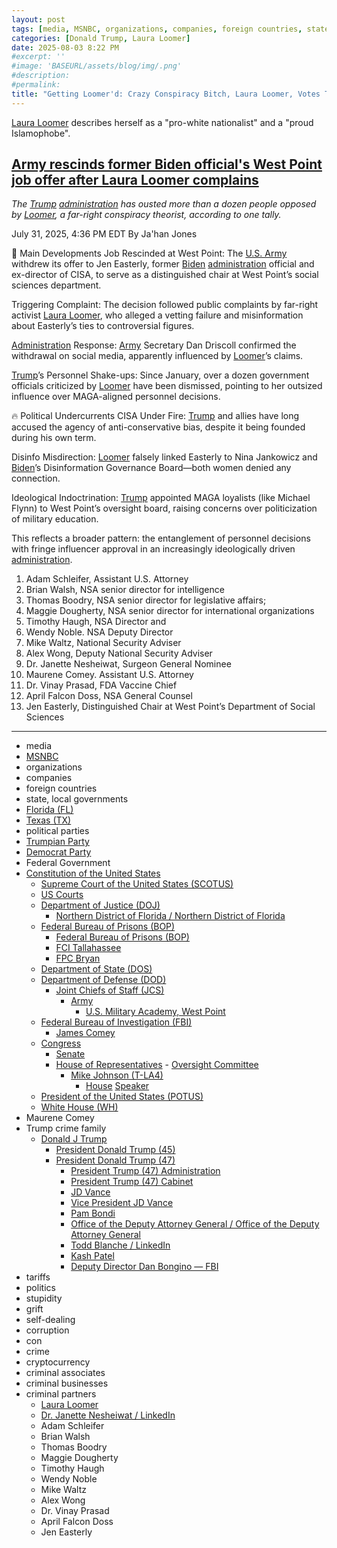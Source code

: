 ```yaml
---
layout: post
tags: [media, MSNBC, organizations, companies, foreign countries, state local governments, Florida (FL), Texas (TX), political parties, Trumpian Party, Democrat Party, Federal Government, Constitution of the United States, Supreme Court of the United States (SCOTUS), US Courts, Department of Justice (DOJ), Northern District of Florida / Northern District of Florida, Federal Bureau of Prisons (BOP), Federal Bureau of Prisons (BOP), FCI Tallahassee, FPC Bryan, Department of State (DOS), Department of Defense (DOD), Joint Chiefs of Staff (JCS), Army, U.S. Military Academy West Point, Federal Bureau of Investigation (FBI), James Comey, Congress, Senate, House of Representatives,  Oversight Committee, Mike Johnson (T-LA4), House Speaker, President of the United States (POTUS), White House (WH), Maurene Comey, Trump crime family, Donald J Trump, President Donald Trump (45), President Donald Trump (47), President Trump (47) Administration, President Trump (47) Cabinet, JD Vance, Vice President JD Vance, Pam Bondi, Office of the Deputy Attorney General / Office of the Deputy Attorney General, Todd Blanche / LinkedIn, Kash Patel, Deputy Director Dan Bongino — FBI, tariffs, politics, stupidity, grift, self-dealing, corruption, con, crime, cryptocurrency, criminal associates, criminal businesses, criminal partners, Laura Loomer, Dr. Janette Nesheiwat / LinkedIn, Adam Schleifer, Brian Walsh, Thomas Boodry, Maggie Dougherty, Timothy Haugh, Wendy Noble, Mike Waltz, Alex Wong, Dr. Vinay Prasad, April Falcon Doss, Jen Easterly]
categories: [Donald Trump, Laura Loomer]
date: 2025-08-03 8:22 PM
#excerpt: ''
#image: 'BASEURL/assets/blog/img/.png'
#description:
#permalink:
title: "Getting Loomer'd: Crazy Conspiracy Bitch, Laura Loomer, Votes Team Trump Members Off the Island"
---
```


[Laura Loomer](https://www.loomered.com/) describes herself as a "pro-white nationalist" and a "proud Islamophobe".

## [Army rescinds former Biden official's West Point job offer after Laura Loomer complains](https://www.msnbc.com/top-stories/latest/army-rescinds-easterly-job-offer-laura-loomer-cisa-trump-rcna222282)

*The [Trump](https://www.donaldjtrump.com/) [administration](https://www.whitehouse.gov/administration/) has ousted more than a dozen people opposed by [Loomer](https://www.loomered.com/), a far-right conspiracy theorist, according to one tally.*

July 31, 2025, 4:36 PM EDT
By Ja'han Jones

📰 Main Developments
Job Rescinded at West Point: The [U.S. Army](https://www.army.mil/) withdrew its offer to Jen Easterly, former [Biden](https://bidenwhitehouse.archives.gov/) [administration](https://www.whitehouse.gov/administration/) official and ex-director of CISA, to serve as a distinguished chair at West Point’s social sciences department.

Triggering Complaint: The decision followed public complaints by far-right activist [Laura Loomer](https://www.loomered.com/), who alleged a vetting failure and misinformation about Easterly’s ties to controversial figures.

[Administration](https://www.whitehouse.gov/administration/) Response: [Army](https://www.army.mil/) Secretary Dan Driscoll confirmed the withdrawal on social media, apparently influenced by [Loomer](https://www.loomered.com/)’s claims.

[Trump](https://www.donaldjtrump.com/)’s Personnel Shake-ups: Since January, over a dozen government officials criticized by [Loomer](https://www.loomered.com/) have been dismissed, pointing to her outsized influence over MAGA-aligned personnel decisions.

🔥 Political Undercurrents
CISA Under Fire: [Trump](https://www.donaldjtrump.com/) and allies have long accused the agency of anti-conservative bias, despite it being founded during his own term.

Disinfo Misdirection: [Loomer](https://www.loomered.com/) falsely linked Easterly to Nina Jankowicz and [Biden]()’s Disinformation Governance Board—both women denied any connection.

Ideological Indoctrination: [Trump](https://www.donaldjtrump.com/) appointed MAGA loyalists (like Michael Flynn) to West Point’s oversight board, raising concerns over politicization of military education.

This reflects a broader pattern: the entanglement of personnel decisions with fringe influencer approval in an increasingly ideologically driven [administration](https://www.whitehouse.gov/administration/).

1. Adam Schleifer, Assistant U.S. Attorney 
2. Brian Walsh, NSA senior director for intelligence 
3. Thomas Boodry, NSA senior director for legislative affairs; 
4. Maggie Dougherty, NSA senior director for international organizations
5. Timothy Haugh, NSA Director and 
6. Wendy Noble. NSA Deputy Director
7. Mike Waltz, National Security Adviser 
8. Alex Wong, Deputy National Security Adviser 
9. Dr. Janette Nesheiwat, Surgeon General Nominee 
10. Maurene Comey. Assistant U.S. Attorney 
11. Dr. Vinay Prasad, FDA Vaccine Chief 
12. April Falcon Doss, NSA General Counsel 
13. Jen Easterly, Distinguished Chair at West Point’s Department of Social Sciences 


-----
- media
- [MSNBC](https://www.msnbc.com/)
- organizations 
- companies
- foreign countries 
- state, local governments
- [Florida (FL)](https://www.myflorida.gov/)
- [Texas (TX)](https://www.texas.gov/)
- political parties 
- [Trumpian Party](https://www.gop.com/)
- [Democrat Party](https://www.democrats.org/)
- Federal Government 
- [Constitution of the United States](https://constitution.congress.gov/)
    - [Supreme Court of the United States (SCOTUS)](https://www.supremecourt.gov/)
    - [US Courts](https://www.uscourts.gov/)
    - [Department of Justice (DOJ)](https://www.justice.gov/)
        - [Northern District of Florida / Northern District of Florida](https://www.justice.gov/usao-ndfl)
    - [Federal Bureau of Prisons (BOP)](https://www.bop.gov/)
        - [Federal Bureau of Prisons (BOP)](https://www.bop.gov/)
        - [FCI Tallahassee](https://www.bop.gov/locations/institutions/tal/)
        - [FPC Bryan](https://www.bop.gov/locations/institutions/bry/)
    - [Department of State (DOS)](https://www.state.gov/)
    - [Department of Defense (DOD)](https://www.defense.gov/)
        - [Joint Chiefs of Staff (JCS)](https://www.jcs.mil/)
            - [Army](https://www.army.mil/)
                - [U.S. Military Academy, West Point](https://www.westpoint.edu/)
    - [Federal Bureau of Investigation (FBI)](https://www.fbi.gov/)
        - [James Comey](https://www.fbi.gov/history/directors/james-b-comey)
    - [Congress](https://www.congress.gov/)
        - [Senate](https://www.senate.gov/)
        - [House of Representatives](https://www.house.gov/)
                - [Oversight Committee](https://oversight.house.gov/)
            - [Mike Johnson (T-LA4)](https://mikejohnson.house.gov/)
                - [House](https://www.house.gov/) [Speaker](https://www.speaker.gov/) 
    - [President of the United States (POTUS)](https://www.whitehouse.gov/)
    - [White House (WH)](https://www.whitehouse.gov/)
- Maurene Comey
- Trump crime family 
    - [Donald J Trump](https://www.donaldjtrump.com/)
        - [President Donald Trump (45)](https://trumpwhitehouse.archives.gov/)
        - [President Donald Trump (47)](https://www.whitehouse.gov/administration/donald-j-trump/)
            - [President Trump (47) Administration](https://www.whitehouse.gov/administration/)
            - [President Trump (47) Cabinet](https://www.whitehouse.gov/administration/the-cabinet/)
            - [JD Vance](https://www.linkedin.com/in/jd-vance-770a9047/)
            - [Vice President JD Vance](https://www.whitehouse.gov/administration/jd-vance/)
            - [Pam Bondi](https://www.justice.gov/ag/staff-profile/meet-attorney-general)
            - [Office of the Deputy Attorney General / Office of the Deputy Attorney General](https://www.justice.gov/dag)
            - [Todd Blanche / LinkedIn](https://www.linkedin.com/in/toddblanche/)
            - [Kash Patel](https://www.fbi.gov/about/leadership-and-structure/director-patel)
            - [Deputy Director Dan Bongino — FBI](https://www.fbi.gov/about/leadership-and-structure/deputy-director-dan-bongino)
- tariffs
- politics
- stupidity
- grift
- self-dealing
- corruption
- con
- crime
- cryptocurrency 
- criminal associates
- criminal businesses
- criminal partners
    - [Laura Loomer](https://loomered.com/)
    - [Dr. Janette Nesheiwat / LinkedIn](https://www.linkedin.com/in/dr-janette-nesheiwat-3483731a/)
    - Adam Schleifer
    - Brian Walsh
    - Thomas Boodry
    - Maggie Dougherty
    - Timothy Haugh
    - Wendy Noble
    - Mike Waltz
    - Alex Wong
    - Dr. Vinay Prasad
    - April Falcon Doss
    - Jen Easterly
    